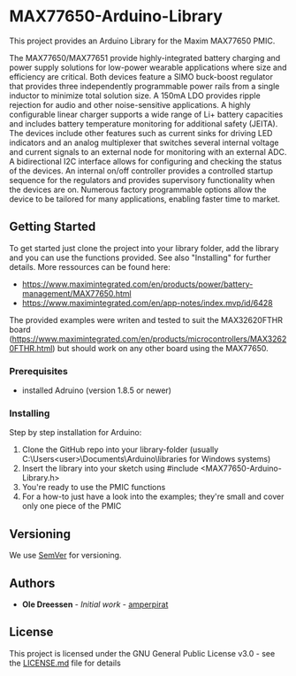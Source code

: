 # MAX77650-Arduino-Library

This project provides an Arduino Library for the Maxim MAX77650 PMIC.

The MAX77650/MAX77651 provide highly-integrated battery charging and power supply solutions for low-power wearable applications where size and efficiency are critical. Both devices feature a SIMO buck-boost regulator that provides three independently programmable power rails from a single inductor to minimize total solution size. A 150mA LDO provides ripple rejection for audio and other noise-sensitive applications. A highly configurable linear charger supports a wide range of Li+ battery capacities and includes battery temperature monitoring for additional safety (JEITA).
The devices include other features such as current sinks for driving LED indicators and an analog multiplexer that switches several internal voltage and current signals to an external node for monitoring with an external ADC. A bidirectional I2C interface allows for configuring and checking the status of the devices. An internal on/off controller provides a controlled startup sequence for the regulators and provides supervisory functionality when the devices are on. Numerous factory programmable options allow the device to be tailored for many applications, enabling faster time to market.

## Getting Started

To get started just clone the project into your library folder, add the library and you can use the functions provided. See also "Installing" for further details. More ressources can be found here:
* https://www.maximintegrated.com/en/products/power/battery-management/MAX77650.html
* https://www.maximintegrated.com/en/app-notes/index.mvp/id/6428

The provided examples were writen and tested to suit the MAX32620FTHR board (https://www.maximintegrated.com/en/products/microcontrollers/MAX32620FTHR.html) but should work on any other board using the MAX77650.

### Prerequisites

- installed Adruino (version 1.8.5 or newer)

### Installing

Step by step installation for Arduino:

1. Clone the GitHub repo into your library-folder (usually C:\Users\<user>\Documents\Arduino\libraries for Windows systems)
2. Insert the library into your sketch using #include <MAX77650-Arduino-Library.h>
3. You're ready to use the PMIC functions
4. For a how-to just have a look into the examples; they're small and cover only one piece of the PMIC

## Versioning

We use [SemVer](http://semver.org/) for versioning.

## Authors

* **Ole Dreessen** - *Initial work* - [amperpirat](https://github.com/amperpirat)

## License

This project is licensed under the GNU General Public License v3.0 - see the [LICENSE.md](LICENSE.md) file for details
